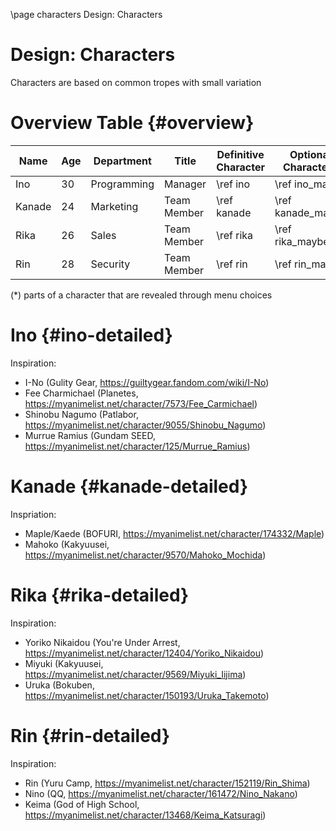 \page characters Design: Characters

# Design: Characters

Characters are based on common tropes with small variation

# Overview Table {#overview}

| Name | Age | Department | Title | Definitive Character | Optional Character* |
| --- | --- | --- | --- | --- | --- |
| Ino | 30 | Programming | Manager | \ref ino | \ref ino_maybe |
| Kanade | 24 | Marketing | Team Member | \ref kanade | \ref kanade_maybe |
| Rika | 26 | Sales | Team Member | \ref rika | \ref rika_maybe |
| Rin | 28 | Security | Team Member | \ref rin | \ref rin_maybe |

(*) parts of a character that are revealed through menu choices

# Ino {#ino-detailed}

Inspiration:
* I-No (Gulity Gear, https://guiltygear.fandom.com/wiki/I-No)
* Fee Charmichael (Planetes, https://myanimelist.net/character/7573/Fee_Carmichael)
* Shinobu Nagumo (Patlabor, https://myanimelist.net/character/9055/Shinobu_Nagumo)
* Murrue Ramius (Gundam SEED, https://myanimelist.net/character/125/Murrue_Ramius)

# Kanade {#kanade-detailed}

Inspriation:
* Maple/Kaede (BOFURI, https://myanimelist.net/character/174332/Maple) 
* Mahoko (Kakyuusei, https://myanimelist.net/character/9570/Mahoko_Mochida)


# Rika {#rika-detailed}

Inspiration:
* Yoriko Nikaidou (You're Under Arrest, https://myanimelist.net/character/12404/Yoriko_Nikaidou)
* Miyuki (Kakyuusei, https://myanimelist.net/character/9569/Miyuki_Iijima)
* Uruka (Bokuben, https://myanimelist.net/character/150193/Uruka_Takemoto)

# Rin {#rin-detailed}

Inspiration:
* Rin (Yuru Camp, https://myanimelist.net/character/152119/Rin_Shima)
* Nino (QQ, https://myanimelist.net/character/161472/Nino_Nakano)
* Keima (God of High School, https://myanimelist.net/character/13468/Keima_Katsuragi)